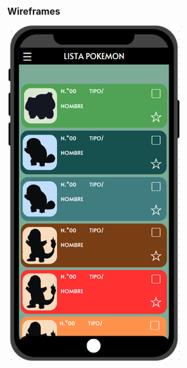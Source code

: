 ## Wireframes
![Pantalla de inicio](https://github.com/AlfredoBE/Wireframes/blob/main/wireframeImages/homeScreen.png)
